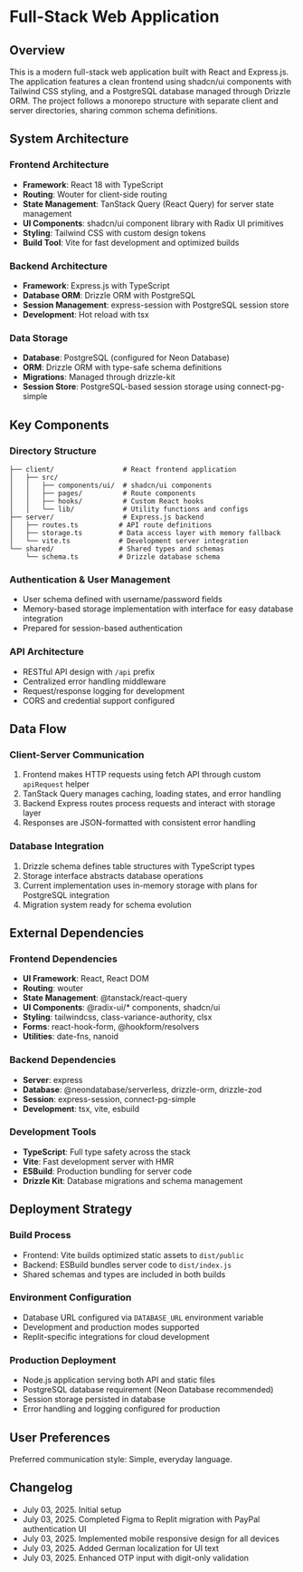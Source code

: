 # Full-Stack Web Application

## Overview
This is a modern full-stack web application built with React and Express.js. The application features a clean frontend using shadcn/ui components with Tailwind CSS styling, and a PostgreSQL database managed through Drizzle ORM. The project follows a monorepo structure with separate client and server directories, sharing common schema definitions.

## System Architecture

### Frontend Architecture
- **Framework**: React 18 with TypeScript
- **Routing**: Wouter for client-side routing
- **State Management**: TanStack Query (React Query) for server state management
- **UI Components**: shadcn/ui component library with Radix UI primitives
- **Styling**: Tailwind CSS with custom design tokens
- **Build Tool**: Vite for fast development and optimized builds

### Backend Architecture
- **Framework**: Express.js with TypeScript
- **Database ORM**: Drizzle ORM with PostgreSQL
- **Session Management**: express-session with PostgreSQL session store
- **Development**: Hot reload with tsx

### Data Storage
- **Database**: PostgreSQL (configured for Neon Database)
- **ORM**: Drizzle ORM with type-safe schema definitions
- **Migrations**: Managed through drizzle-kit
- **Session Store**: PostgreSQL-based session storage using connect-pg-simple

## Key Components

### Directory Structure
```
├── client/                 # React frontend application
│   ├── src/
│   │   ├── components/ui/  # shadcn/ui components
│   │   ├── pages/          # Route components
│   │   ├── hooks/          # Custom React hooks
│   │   └── lib/            # Utility functions and configs
├── server/                 # Express.js backend
│   ├── routes.ts          # API route definitions
│   ├── storage.ts         # Data access layer with memory fallback
│   └── vite.ts            # Development server integration
└── shared/                # Shared types and schemas
    └── schema.ts          # Drizzle database schema
```

### Authentication & User Management
- User schema defined with username/password fields
- Memory-based storage implementation with interface for easy database integration
- Prepared for session-based authentication

### API Architecture
- RESTful API design with `/api` prefix
- Centralized error handling middleware
- Request/response logging for development
- CORS and credential support configured

## Data Flow

### Client-Server Communication
1. Frontend makes HTTP requests using fetch API through custom `apiRequest` helper
2. TanStack Query manages caching, loading states, and error handling
3. Backend Express routes process requests and interact with storage layer
4. Responses are JSON-formatted with consistent error handling

### Database Integration
1. Drizzle schema defines table structures with TypeScript types
2. Storage interface abstracts database operations
3. Current implementation uses in-memory storage with plans for PostgreSQL integration
4. Migration system ready for schema evolution

## External Dependencies

### Frontend Dependencies
- **UI Framework**: React, React DOM
- **Routing**: wouter
- **State Management**: @tanstack/react-query
- **UI Components**: @radix-ui/* components, shadcn/ui
- **Styling**: tailwindcss, class-variance-authority, clsx
- **Forms**: react-hook-form, @hookform/resolvers
- **Utilities**: date-fns, nanoid

### Backend Dependencies
- **Server**: express
- **Database**: @neondatabase/serverless, drizzle-orm, drizzle-zod
- **Session**: express-session, connect-pg-simple
- **Development**: tsx, vite, esbuild

### Development Tools
- **TypeScript**: Full type safety across the stack
- **Vite**: Fast development server with HMR
- **ESBuild**: Production bundling for server code
- **Drizzle Kit**: Database migrations and schema management

## Deployment Strategy

### Build Process
- Frontend: Vite builds optimized static assets to `dist/public`
- Backend: ESBuild bundles server code to `dist/index.js`
- Shared schemas and types are included in both builds

### Environment Configuration
- Database URL configured via `DATABASE_URL` environment variable
- Development and production modes supported
- Replit-specific integrations for cloud development

### Production Deployment
- Node.js application serving both API and static files
- PostgreSQL database requirement (Neon Database recommended)
- Session storage persisted in database
- Error handling and logging configured for production

## User Preferences
Preferred communication style: Simple, everyday language.

## Changelog
- July 03, 2025. Initial setup
- July 03, 2025. Completed Figma to Replit migration with PayPal authentication UI
- July 03, 2025. Implemented mobile responsive design for all devices
- July 03, 2025. Added German localization for UI text
- July 03, 2025. Enhanced OTP input with digit-only validation